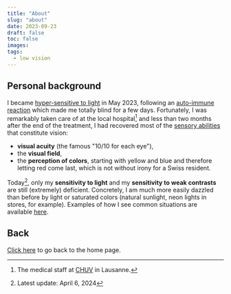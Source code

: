 ```yaml
---
title: "About"
slug: "about"
date: 2023-09-23
draft: false
toc: false
images:
tags:
  - low vision
---
```

## Personal background
I became [hyper-sensitive to light](../visual-impairments/#light-and-glare-sensitivity) in May 2023, following an [auto-immune reaction](https://www.ninds.nih.gov/health-information/disorders/acute-disseminated-encephalomyelitis#:~:text=Acute%20disseminated%20encephalomyelitis%20(ADEM)%20is,spinal%20cord%20that%20damages%20myelin.) which made me totally blind for a few days. Fortunately, I was remarkably taken care of at the local hospital[^1] and less than two months after the end of the treatment, I had recovered most of the [sensory abilities](../visual-impairments) that constitute vision:
* **visual acuity** (the famous "10/10 for each eye"),
* the **visual field**,
* the **perception of colors**, starting with yellow and blue and therefore letting red come last, which is not without irony for a Swiss resident.

Today[^2], only my **sensitivity to light** and my **sensitivity to weak contrasts** are still (extremely) deficient. Concretely, I am much more easily dazzled than before by light or saturated colors (natural sunlight, neon lights in stores, for example). Examples of how I see common situations are available [here](../visual-impairments/#light-and-glare-sensitivity).

## Back
[Click here](..) to go back to the home page.

[^1]: The medical staff at [CHUV](https://en.wikipedia.org/wiki/Lausanne_University_Hospital) in Lausanne.
[^2]: Latest update: April 6, 2024